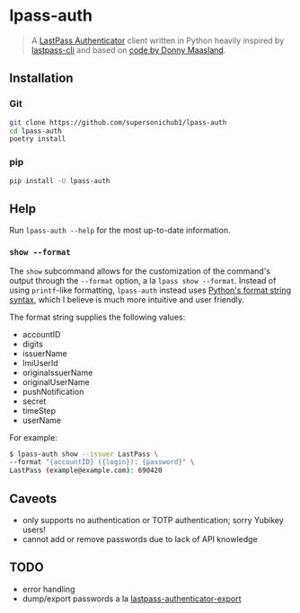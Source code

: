 # lpass-auth

> A [LastPass Authenticator][authenticator] client written in Python
heavily inspired by [lastpass-cli][lastpass-cli] and based on 
[code by Donny Maasland][export].

## Installation

### Git
```bash
git clone https://github.com/supersonichub1/lpass-auth
cd lpass-auth
poetry install
```

### pip
```bash
pip install -U lpass-auth
```

## Help
Run `lpass-auth --help` for the most up-to-date information.

### `show --format`
The `show` subcommand allows for the customization of the command's output
through the `--format` option, a la `lpass show --format`. 
Instead of using `printf`-like formatting, `lpass-auth` instead uses 
[Python's format string syntax][format-string], which I believe is much
more intuitive and user friendly.

The format string supplies the following values:
* accountID
* digits
* issuerName
* lmiUserId
* originaIssuerName
* originalUserName
* pushNotification
* secret
* timeStep
* userName

For example:
```bash
$ lpass-auth show --issuer LastPass \
--format "{accountID} ({login}): {password}" \
LastPass (example@example.com): 690420
```

## Caveots
* only supports no authentication or TOTP authentication; sorry Yubikey users!
* cannot add or remove passwords due to lack of API knowledge

## TODO
* error handling
* dump/export passwords a la [lastpass-authenticator-export][export]

[authenticator]: https://www.lastpass.com/solutions/authentication/two-factor-authentication
[lastpass-cli]: https://github.com/lastpass/lastpass-cli
[export]: https://github.com/dmaasland/lastpass-authenticator-export
[format-string]: https://docs.python.org/3/library/string.html#format-string-syntax
